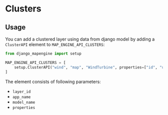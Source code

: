 # Clusters

## Usage

You can add a clustered layer using data from django model by adding a `ClusterAPI` element
to `MAP_ENGINE_API_CLUSTERS`:
```python
from django_mapengine import setup

MAP_ENGINE_API_CLUSTERS = [
    setup.ClusterAPI("wind", "map", "WindTurbine", properties=["id", "unit_count"]),
]
```

The element consists of following parameters:
- `layer_id`
- `app_name`
- `model_name`
- `properties`
